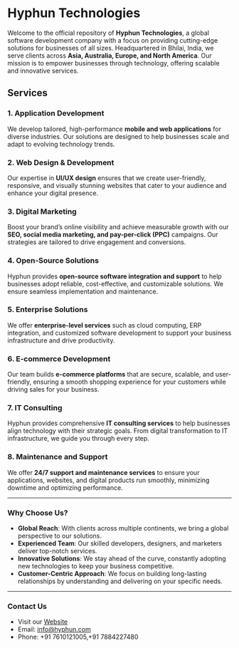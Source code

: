# Hyphun Technologies

Welcome to the official repository of **Hyphun Technologies**, a global software development company with a focus on providing cutting-edge solutions for businesses of all sizes. Headquartered in Bhilai, India, we serve clients across **Asia, Australia, Europe, and North America**. Our mission is to empower businesses through technology, offering scalable and innovative services.

## Services

### 1. Application Development
We develop tailored, high-performance **mobile and web applications** for diverse industries. Our solutions are designed to help businesses scale and adapt to evolving technology trends.

### 2. Web Design & Development
Our expertise in **UI/UX design** ensures that we create user-friendly, responsive, and visually stunning websites that cater to your audience and enhance your digital presence.

### 3. Digital Marketing
Boost your brand’s online visibility and achieve measurable growth with our **SEO, social media marketing, and pay-per-click (PPC)** campaigns. Our strategies are tailored to drive engagement and conversions.

### 4. Open-Source Solutions
Hyphun provides **open-source software integration and support** to help businesses adopt reliable, cost-effective, and customizable solutions. We ensure seamless implementation and maintenance.

### 5. Enterprise Solutions
We offer **enterprise-level services** such as cloud computing, ERP integration, and customized software development to support your business infrastructure and drive productivity.

### 6. E-commerce Development
Our team builds **e-commerce platforms** that are secure, scalable, and user-friendly, ensuring a smooth shopping experience for your customers while driving sales for your business.

### 7. IT Consulting
Hyphun provides comprehensive **IT consulting services** to help businesses align technology with their strategic goals. From digital transformation to IT infrastructure, we guide you through every step.

### 8. Maintenance and Support
We offer **24/7 support and maintenance services** to ensure your applications, websites, and digital products run smoothly, minimizing downtime and optimizing performance.

---

### Why Choose Us?

- **Global Reach**: With clients across multiple continents, we bring a global perspective to our solutions.
- **Experienced Team**: Our skilled developers, designers, and marketers deliver top-notch services.
- **Innovative Solutions**: We stay ahead of the curve, constantly adopting new technologies to keep your business competitive.
- **Customer-Centric Approach**: We focus on building long-lasting relationships by understanding and delivering on your specific needs.

---

### Contact Us
- Visit our [Website](https://hyphun.com)
- Email: info@hyphun.com
- Phone: +91 7610121005,+91 7884227480
